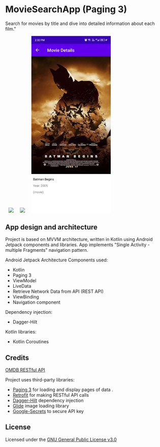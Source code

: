 # MovieSearchApp (Paging 3)

Search for movies by title and dive into detailed information about each film."


<img src="screenshots/demo.gif" width="250" hspace="10"><img src="screenshots/pic.jpeg" width="250" hspace="10"><img src="screenshots/pic2.jpeg" width="250" hspace="10">



## App design and architecture
Project is based on MVVM architecture,  written in Kotlin using Android Jetpack components and libraries.
App implements "Single Activity - multiple Fragments" navigation pattern.



Android Jetpack Architecture Components used:
- Kotlin
- Paging 3
- ViewModel
- LiveData
- Retrieve Network Data from API (REST API)
- ViewBinding
- Navigation component

Dependency injection:
- Dagger-Hilt

Kotlin libraries:
- Kotlin Coroutines


## Credits
[OMDB RESTful API](https://www.omdbapi.com/)

Project uses third-party libraries:
- [Paging 3](https://developer.android.com/topic/libraries/architecture/paging/v3-overview) for loading and display pages of data .
- [Retrofit](https://github.com/square/retrofit) for making RESTful API calls
- [Dagger-Hilt](https://developer.android.com/training/dependency-injection/hilt-android) dependency injection
- [Glide](https://github.com/bumptech/glide) image loading library
- [Google-Secrets](https://developers.google.com/maps/documentation/android-sdk/secrets-gradle-plugin) to secure API key


## License
Licensed under the [GNU General Public License v3.0](LICENSE)
